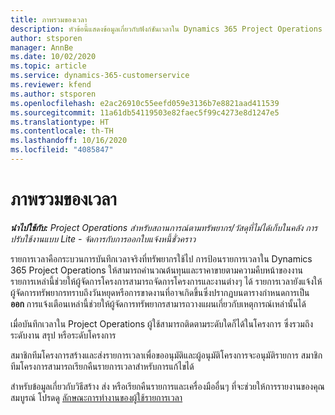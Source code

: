```yaml
---
title: ภาพรวมของเวลา
description: หัวข้อนี้แสดงข้อมูลเกี่ยวกับฟังก์ชันเวลาใน Dynamics 365 Project Operations
author: stsporen
manager: AnnBe
ms.date: 10/02/2020
ms.topic: article
ms.service: dynamics-365-customerservice
ms.reviewer: kfend
ms.author: stsporen
ms.openlocfilehash: e2ac26910c55eefd059e3136b7e8821aad411539
ms.sourcegitcommit: 11a61db54119503e82faec5f99c4273e8d1247e5
ms.translationtype: HT
ms.contentlocale: th-TH
ms.lasthandoff: 10/16/2020
ms.locfileid: "4085847"
---
```

# <a name="time-overview"></a>ภาพรวมของเวลา

_**นำไปใช้กับ:** Project Operations สำหรับสถานการณ์ตามทรัพยากร/วัสดุที่ไม่ได้เก็บในคลัง การปรับใช้งานแบบ Lite - จัดการกับการออกใบแจ้งหนี้ชั่วคราว_

รายการเวลาคือกระบวนการบันทึกเวลาจริงที่ทรัพยากรใช้ไป การป้อนรายการเวลาใน Dynamics 365 Project Operations ให้สามารถคำนวณต้นทุนและราคาขายตามความคืบหน้าของงาน รายการเหล่านี้ช่วยให้ผู้จัดการโครงการสามารถจัดการโครงการและงานต่างๆ ได้ รายการเวลายังแจ้งให้ผู้จัดการทรัพยากรทราบถึงวันหยุดหรือการขาดงานที่อาจเกิดขึ้นซึ่งปรากฏบนตารางกำหนดการเป็น **ออก** การแจ้งเตือนเหล่านี้ช่วยให้ผู้จัดการทรัพยากรสามารถวางแผนเกี่ยวกับเหตุการณ์เหล่านั้นได้

เมื่อบันทึกเวลาใน Project Operations ผู้ใช้สามารถติดตามระดับใดก็ได้ในโครงการ ซึ่งรวมถึงระดับงาน สรุป หรือระดับโครงการ

สมาชิกทีมโครงการสร้างและส่งรายการเวลาเพื่อขออนุมัติและผู้อนุมัติโครงการจะอนุมัติรายการ สมาชิกทีมโครงการสามารถเรียกคืนรายการเวลาสำหรับการแก้ไขได้

สำหรับข้อมูลเกี่ยวกับวิธีสร้าง ส่ง หรือเรียกคืนรายการและเครื่องมืออื่นๆ ที่จะช่วยให้การรายงานของคุณสมบูรณ์ โปรดดู [ลักษณะการทำงานของผู้ใช้รายการเวลา](ui-behavior-time.md)

